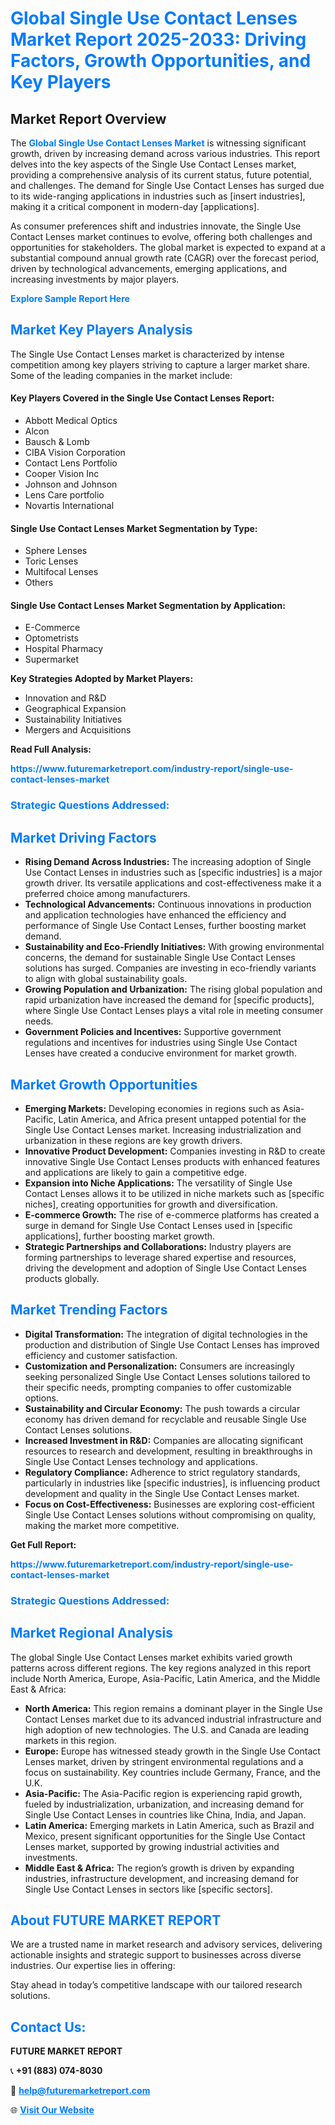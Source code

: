 <h1 style="color: #007BFF;">Global Single Use Contact Lenses Market Report 2025-2033: Driving Factors, Growth Opportunities, and Key Players</h1>

<section id="overview">
<h2>Market Report Overview</h2>
<p>The <a href="https://www.futuremarketreport.com/industry-report/single-use-contact-lenses-market" style="color: #007BFF; text-decoration: none;"><strong>Global Single Use Contact Lenses Market</strong></a> is witnessing significant growth, driven by increasing demand across various industries. This report delves into the key aspects of the Single Use Contact Lenses market, providing a comprehensive analysis of its current status, future potential, and challenges. The demand for Single Use Contact Lenses has surged due to its wide-ranging applications in industries such as [insert industries], making it a critical component in modern-day [applications].</p>
<p>As consumer preferences shift and industries innovate, the Single Use Contact Lenses market continues to evolve, offering both challenges and opportunities for stakeholders. The global market is expected to expand at a substantial compound annual growth rate (CAGR) over the forecast period, driven by technological advancements, emerging applications, and increasing investments by major players.</p>
</section>

<section id="overview">
<p><a href="https://www.futuremarketreport.com/request-sample/reportId=83072" style="color: #007BFF; text-decoration: none;"><strong>Explore Sample Report Here</strong></a></p>
</section>

<section id="key-players">
<h2 style="color: #007BFF;">Market Key Players Analysis</h2>
<p>The Single Use Contact Lenses market is characterized by intense competition among key players striving to capture a larger market share. Some of the leading companies in the market include:</p>
<h4>Key Players Covered in the Single Use Contact Lenses Report:</h4>
<ul><li>Abbott Medical Optics</li><li>Alcon</li><li>Bausch &amp; Lomb</li><li>CIBA Vision Corporation</li><li>Contact Lens Portfolio</li><li>Cooper Vision Inc</li><li>Johnson and Johnson</li><li>Lens Care portfolio</li><li>Novartis International</li></ul>
<h4>Single Use Contact Lenses Market Segmentation by Type:</h4>
<ul><li>Sphere Lenses</li><li>Toric Lenses</li><li>Multifocal Lenses</li><li>Others</li></ul>

<h4>Single Use Contact Lenses Market Segmentation by Application:</h4>
<ul><li>E-Commerce</li><li>Optometrists</li><li>Hospital Pharmacy</li><li>Supermarket</li></ul>
<p><strong>Key Strategies Adopted by Market Players:</strong></p>
<ul>
<li>Innovation and R&D</li>
<li>Geographical Expansion</li>
<li>Sustainability Initiatives</li>
<li>Mergers and Acquisitions</li>
</ul>
</section>

<section>
<p><strong>Read Full Analysis: </strong></p><a href="https://www.futuremarketreport.com/industry-report/single-use-contact-lenses-market" style="color: #007BFF; text-decoration: none;"><strong>https://www.futuremarketreport.com/industry-report/single-use-contact-lenses-market</strong></a>
<h3 style="color: #007BFF;">Strategic Questions Addressed:</h3>
</section>

<section id="driving-factors">
<h2 style="color: #007BFF;">Market Driving Factors</h2>
<ul>
<li><strong>Rising Demand Across Industries:</strong> The increasing adoption of Single Use Contact Lenses in industries such as [specific industries] is a major growth driver. Its versatile applications and cost-effectiveness make it a preferred choice among manufacturers.</li>
<li><strong>Technological Advancements:</strong> Continuous innovations in production and application technologies have enhanced the efficiency and performance of Single Use Contact Lenses, further boosting market demand.</li>
<li><strong>Sustainability and Eco-Friendly Initiatives:</strong> With growing environmental concerns, the demand for sustainable Single Use Contact Lenses solutions has surged. Companies are investing in eco-friendly variants to align with global sustainability goals.</li>
<li><strong>Growing Population and Urbanization:</strong> The rising global population and rapid urbanization have increased the demand for [specific products], where Single Use Contact Lenses plays a vital role in meeting consumer needs.</li>
<li><strong>Government Policies and Incentives:</strong> Supportive government regulations and incentives for industries using Single Use Contact Lenses have created a conducive environment for market growth.</li>
</ul>
</section>

<section id="growth-opportunities">
<h2 style="color: #007BFF;">Market Growth Opportunities</h2>
<ul>
<li><strong>Emerging Markets:</strong> Developing economies in regions such as Asia-Pacific, Latin America, and Africa present untapped potential for the Single Use Contact Lenses market. Increasing industrialization and urbanization in these regions are key growth drivers.</li>
<li><strong>Innovative Product Development:</strong> Companies investing in R&D to create innovative Single Use Contact Lenses products with enhanced features and applications are likely to gain a competitive edge.</li>
<li><strong>Expansion into Niche Applications:</strong> The versatility of Single Use Contact Lenses allows it to be utilized in niche markets such as [specific niches], creating opportunities for growth and diversification.</li>
<li><strong>E-commerce Growth:</strong> The rise of e-commerce platforms has created a surge in demand for Single Use Contact Lenses used in [specific applications], further boosting market growth.</li>
<li><strong>Strategic Partnerships and Collaborations:</strong> Industry players are forming partnerships to leverage shared expertise and resources, driving the development and adoption of Single Use Contact Lenses products globally.</li>
</ul>
</section>

<section id="trending-factors">
<h2 style="color: #007BFF;">Market Trending Factors</h2>
<ul>
<li><strong>Digital Transformation:</strong> The integration of digital technologies in the production and distribution of Single Use Contact Lenses has improved efficiency and customer satisfaction.</li>
<li><strong>Customization and Personalization:</strong> Consumers are increasingly seeking personalized Single Use Contact Lenses solutions tailored to their specific needs, prompting companies to offer customizable options.</li>
<li><strong>Sustainability and Circular Economy:</strong> The push towards a circular economy has driven demand for recyclable and reusable Single Use Contact Lenses solutions.</li>
<li><strong>Increased Investment in R&D:</strong> Companies are allocating significant resources to research and development, resulting in breakthroughs in Single Use Contact Lenses technology and applications.</li>
<li><strong>Regulatory Compliance:</strong> Adherence to strict regulatory standards, particularly in industries like [specific industries], is influencing product development and quality in the Single Use Contact Lenses market.</li>
<li><strong>Focus on Cost-Effectiveness:</strong> Businesses are exploring cost-efficient Single Use Contact Lenses solutions without compromising on quality, making the market more competitive.</li>
</ul>
</section>

<section>
<p><strong>Get Full Report: </strong></p><a href="https://www.futuremarketreport.com/industry-report/single-use-contact-lenses-market" style="color: #007BFF; text-decoration: none;"><strong>https://www.futuremarketreport.com/industry-report/single-use-contact-lenses-market</strong></a>
<h3 style="color: #007BFF;">Strategic Questions Addressed:</h3>
</section>


<section id="regional-analysis">
<h2 style="color: #007BFF;">Market Regional Analysis</h2>
<p>The global Single Use Contact Lenses market exhibits varied growth patterns across different regions. The key regions analyzed in this report include North America, Europe, Asia-Pacific, Latin America, and the Middle East & Africa:</p>
<ul>
<li><strong>North America:</strong> This region remains a dominant player in the Single Use Contact Lenses market due to its advanced industrial infrastructure and high adoption of new technologies. The U.S. and Canada are leading markets in this region.</li>
<li><strong>Europe:</strong> Europe has witnessed steady growth in the Single Use Contact Lenses market, driven by stringent environmental regulations and a focus on sustainability. Key countries include Germany, France, and the U.K.</li>
<li><strong>Asia-Pacific:</strong> The Asia-Pacific region is experiencing rapid growth, fueled by industrialization, urbanization, and increasing demand for Single Use Contact Lenses in countries like China, India, and Japan.</li>
<li><strong>Latin America:</strong> Emerging markets in Latin America, such as Brazil and Mexico, present significant opportunities for the Single Use Contact Lenses market, supported by growing industrial activities and investments.</li>
<li><strong>Middle East & Africa:</strong> The region’s growth is driven by expanding industries, infrastructure development, and increasing demand for Single Use Contact Lenses in sectors like [specific sectors].</li>
</ul>
</section>

<footer>
<h2 style="color: #007BFF;">About FUTURE MARKET REPORT</h2>
<p>We are a trusted name in market research and advisory services, delivering actionable insights and strategic support to businesses across diverse industries. Our expertise lies in offering:</p>

<p>Stay ahead in today’s competitive landscape with our tailored research solutions.</p>

<h2 style="color: #007BFF;">Contact Us:</h2>
<p><strong>FUTURE MARKET REPORT</strong></p>
<p>📞 <strong>+91 (883) 074-8030</strong></p>
<p>📧 <strong><a href="mailto:help@futuremarketreport.com" style="color: #007BFF;">help@futuremarketreport.com</a></strong></p>
<p>🌐 <strong><a href="https://www.futuremarketreport.com/" style="color: #007BFF;">Visit Our Website</a></strong></p>
</footer>